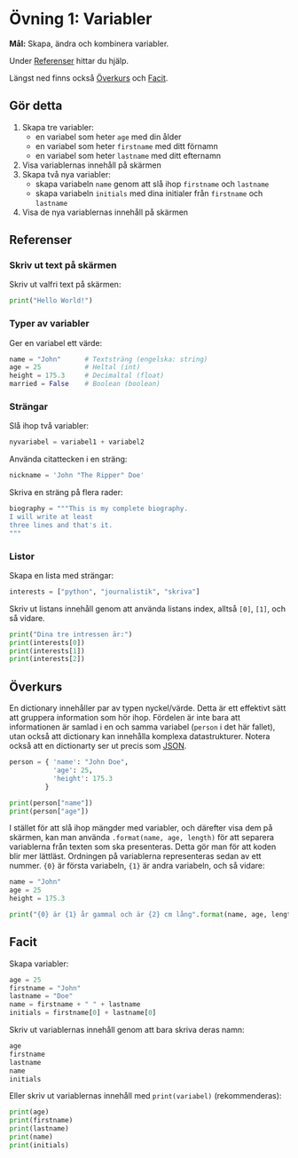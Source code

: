 # Övning 1: Variabler

**Mål:** Skapa, ändra och kombinera variabler.

Under [Referenser](#referenser) hittar du hjälp.

Längst ned finns också [Överkurs](#Överkurs) och [Facit](#facit).

## Gör detta

1. Skapa tre variabler:
     - en variabel som heter `age` med din ålder
     - en variabel som heter `firstname` med ditt förnamn
     - en variabel som heter `lastname` med ditt efternamn
2. Visa variablernas innehåll på skärmen
3. Skapa två nya variabler:
     - skapa variabeln `name` genom att slå ihop `firstname` och `lastname`
     - skapa variabeln `initials` med dina initialer från `firstname` och `lastname`
4. Visa de nya variablernas innehåll på skärmen

## Referenser

### Skriv ut text på skärmen

Skriv ut valfri text på skärmen:
```py
print("Hello World!")
```

### Typer av variabler

Ger en variabel ett värde:
```py
name = "John"      # Textsträng (engelska: string)
age = 25           # Heltal (int)
height = 175.3     # Decimaltal (float)
married = False    # Boolean (boolean)
```

### Strängar

Slå ihop två variabler:
```py
nyvariabel = variabel1 + variabel2
```

Använda citattecken i en sträng:
```py
nickname = 'John "The Ripper" Doe'
```

Skriva en sträng på flera rader:
```py
biography = """This is my complete biography.
I will write at least
three lines and that's it.
"""
```

### Listor

Skapa en lista med strängar:
```py
interests = ["python", "journalistik", "skriva"]
```

Skriv ut listans innehåll genom att använda listans index, alltså `[0]`, `[1]`, och så vidare. 
```py
print("Dina tre intressen är:")
print(interests[0])
print(interests[1])
print(interests[2])
```

## Överkurs

En dictionary innehåller par av typen nyckel/värde. Detta är ett effektivt sätt att gruppera information som hör ihop. Fördelen är inte bara att informationen är samlad i en och samma variabel (`person` i det här fallet), utan också att dictionary kan innehålla komplexa datastrukturer. Notera också att en dictionarty ser ut precis som [JSON](https://sv.wikipedia.org/wiki/JSON).
```py
person = { 'name': "John Doe",
           'age': 25,
           'height': 175.3
         }

print(person["name"])
print(person["age"])
```

I stället för att slå ihop mängder med variabler, och därefter visa dem på skärmen, kan man använda `.format(name, age, length)` för att separera variablerna från texten som ska presenteras. Detta gör man för att koden blir mer lättläst. Ordningen på variablerna representeras sedan av ett nummer. `{0}` är första variabeln, `{1}` är andra variabeln, och så vidare:
```py
name = "John"
age = 25
height = 175.3

print("{0} är {1} år gammal och är {2} cm lång".format(name, age, length))
```

## Facit

Skapa variabler:
```py
age = 25
firstname = "John"
lastname = "Doe"
name = firstname + " " + lastname
initials = firstname[0] + lastname[0]
```

Skriv ut variablernas innehåll genom att bara skriva deras namn:
```py
age
firstname
lastname
name
initials
```

Eller skriv ut variablernas innehåll med `print(variabel)` (rekommenderas):
```py
print(age)
print(firstname)
print(lastname)
print(name)
print(initials)
```
